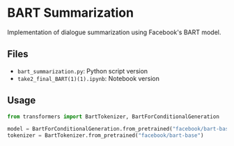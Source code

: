 # BART Summarization

Implementation of dialogue summarization using Facebook's BART model.

## Files
- `bart_summarization.py`: Python script version
- `take2_final_BART(1)(1).ipynb`: Notebook version

## Usage
```python
from transformers import BartTokenizer, BartForConditionalGeneration

model = BartForConditionalGeneration.from_pretrained("facebook/bart-base")
tokenizer = BartTokenizer.from_pretrained("facebook/bart-base")
